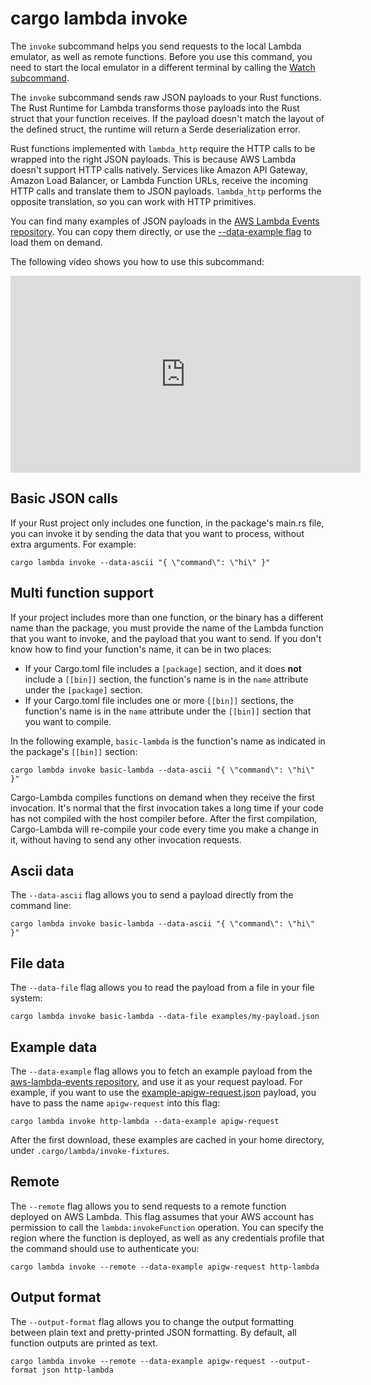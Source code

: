 # cargo lambda invoke

The `invoke` subcommand helps you send requests to the local Lambda emulator, as well as remote functions. Before you use this command, you need to start the local emulator in a different terminal by calling the [Watch subcommand](/commands/watch).

The `invoke` subcommand sends raw JSON payloads to your Rust functions. The Rust Runtime for Lambda transforms those payloads into the Rust struct that your function receives. If the payload doesn't match the layout of the defined struct, the runtime will return a Serde deserialization error.

Rust functions implemented with `lambda_http` require the HTTP calls to be wrapped into the right JSON payloads. This is because AWS Lambda doesn't support HTTP calls natively. Services like Amazon API Gateway, Amazon Load Balancer, or Lambda Function URLs, receive the incoming HTTP calls and translate them to JSON payloads. `lambda_http` performs the opposite translation, so you can work with HTTP primitives.

You can find many examples of JSON payloads in the [AWS Lambda Events repository](https://github.com/calavera/aws-lambda-events/tree/main/src/fixtures). You can copy them directly, or use the [--data-example flag](/commands/invoke.html#example-data) to load them on demand.

The following video shows you how to use this subcommand:

<iframe width="560" height="315" src="https://www.youtube.com/embed/2MAuMihVlO0" title="YouTube video player" frameborder="0" allow="accelerometer; autoplay; clipboard-write; encrypted-media; gyroscope; picture-in-picture; web-share" allowfullscreen></iframe>

## Basic JSON calls

If your Rust project only includes one function, in the package's main.rs file, you can invoke it by sending the data that you want to process, without extra arguments. For example:

```
cargo lambda invoke --data-ascii "{ \"command\": \"hi\" }"
```

## Multi function support

If your project includes more than one function, or the binary has a different name than the package, you must provide the name of the Lambda function that you want to invoke, and the payload that you want to send. If you don't know how to find your function's name, it can be in two places:

- If your Cargo.toml file includes a `[package]` section, and it does **not** include a `[[bin]]` section, the function's name is in the `name` attribute under the `[package]` section.
- If your Cargo.toml file includes one or more `[[bin]]` sections, the function's name is in the `name` attribute under the `[[bin]]` section that you want to compile.

In the following example, `basic-lambda` is the function's name as indicated in the package's `[[bin]]` section:

```
cargo lambda invoke basic-lambda --data-ascii "{ \"command\": \"hi\" }"
```

Cargo-Lambda compiles functions on demand when they receive the first invocation. It's normal that the first invocation takes a long time if your code has not compiled with the host compiler before. After the first compilation, Cargo-Lambda will re-compile your code every time you make a change in it, without having to send any other invocation requests.

## Ascii data

The `--data-ascii` flag allows you to send a payload directly from the command line:

```
cargo lambda invoke basic-lambda --data-ascii "{ \"command\": \"hi\" }"
```

## File data

The `--data-file` flag allows you to read the payload from a file in your file system:

```
cargo lambda invoke basic-lambda --data-file examples/my-payload.json
```

## Example data

The `--data-example` flag allows you to fetch an example payload from the [aws-lambda-events repository](https://github.com/awslabs/aws-lambda-rust-runtime/tree/main/lambda-events), and use it as your request payload. For example, if you want to use the [example-apigw-request.json](https://github.com/awslabs/aws-lambda-rust-runtime/tree/main/lambda-events/src/fixtures/example-apigw-request.json) payload, you have to pass the name `apigw-request` into this flag:

```
cargo lambda invoke http-lambda --data-example apigw-request
```

After the first download, these examples are cached in your home directory, under `.cargo/lambda/invoke-fixtures`.

## Remote

The `--remote` flag allows you to send requests to a remote function deployed on AWS Lambda. This flag assumes that your AWS account has permission to call the `lambda:invokeFunction` operation. You can specify the region where the function is deployed, as well as any credentials profile that the command should use to authenticate you:

```
cargo lambda invoke --remote --data-example apigw-request http-lambda
```

## Output format

The `--output-format` flag allows you to change the output formatting between plain text and pretty-printed JSON formatting. By default, all function outputs are printed as text.

```
cargo lambda invoke --remote --data-example apigw-request --output-format json http-lambda
```
